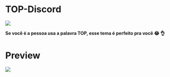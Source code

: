 # TOP-Discord 

<img src=http://i.imgur.com/J8tt9i2.jpg>

<b> Se você é a pessoa usa a palavra TOP, esse tema é perfeito pra você 😂 👌 </b>

<h1><b> Preview </b></h1>

<img src=http://i.imgur.com/74KIgUA.png>
